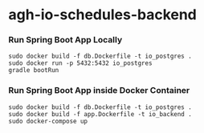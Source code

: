 # agh-io-schedules-backend

<h3>Run Spring Boot App Locally</h3>

```shell
sudo docker build -f db.Dockerfile -t io_postgres .
sudo docker run -p 5432:5432 io_postgres
gradle bootRun
```

<h3>Run Spring Boot App inside Docker Container</h3>

```shell
sudo docker build -f db.Dockerfile -t io_postgres .
sudo docker build -f app.Dockerfile -t io_backend .
sudo docker-compose up
```
